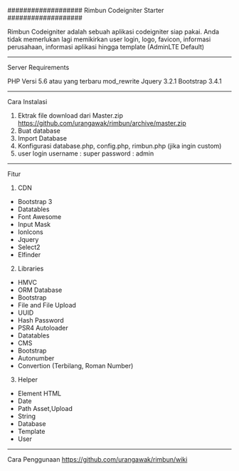 ###################
Rimbun Codeigniter Starter
###################
<p>Rimbun Codeigniter adalah sebuah aplikasi codeigniter siap pakai. Anda tidak memerlukan lagi memikirkan user login, logo, favicon, informasi perusahaan, informasi aplikasi hingga template (AdminLTE Default)</p>

*******************
Server Requirements


PHP Versi 5.6 atau yang terbaru
mod_rewrite
Jquery 3.2.1
Bootstrap 3.4.1

*******************
Cara Instalasi

1. Ektrak file download dari Master.zip <https://github.com/urangawak/rimbun/archive/master.zip>
2. Buat database
3. Import Database
4. Konfigurasi database.php, config.php, rimbun.php (jika ingin custom)
5. user login
username : super
password : admin


*******************
Fitur
1. CDN
- Bootstrap 3
- Datatables
- Font Awesome
- Input Mask
- IonIcons
- Jquery
- Select2
- Elfinder

2. Libraries
- HMVC
- ORM Database
- Bootstrap
- File and File Upload
- UUID
- Hash Password
- PSR4 Autoloader
- Datatables
- CMS
- Bootstrap
- Autonumber
- Convertion (Terbilang, Roman Number)

3. Helper
- Element HTML
- Date
- Path Asset,Upload
- String
- Database
- Template
- User

*******************
Cara Penggunaan <https://github.com/urangawak/rimbun/wiki>
